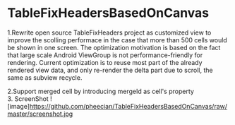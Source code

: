 # TableFixHeadersBasedOnCanvas
1.Rewrite open source TableFixHeaders project as customized view
to improve the scolling performace in the case that more than
500 cells would be shown in one screen.
The optimization motivation is based on the fact that 
large scale Android ViewGroup
is not performance-friendly for rendering.
Current optimization is to reuse most part of the already rendered view data,
and only re-render the delta part due to scroll, the same as subview recycle.  

2.Support merged cell by introducing mergeId as cell's property  
3. ScreenShot
![image]https://github.com/pheecian/TableFixHeadersBasedOnCanvas/raw/master/screenshot.jpg
